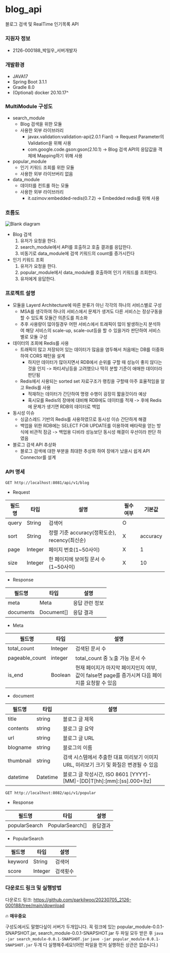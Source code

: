 # blog_api
블로그 검색 및 RealTime 인기목록 API

### 지원자 정보
* 2126-000188_박일우_서버개발자

### 개발환경
* JAVA17
* Spring Boot 3.1.1
* Gradle 8.0
* (Optional) docker 20.10.17^


### MultiModule 구성도
* search_module
  * Blog 검색을 위한 모듈
  * 사용한 외부 라이브러리
    * javax.validation:validation-api(2.0.1 Fianl) -> Request Parameter의 Validation을 위해 사용
    * com.google.code.gson:gson(2.10.1) -> Blog 검색 API의 응답값을 객체에 Mapping하기 위해 사용
* popular_module
  * 인기 키워드 조회를 위한 모듈
  * 사용한 외부 라이브버리 없음
* data_module
  * 데이터를 컨트롤 하는 모듈
  * 사용한 외부 라이브러리
    * it.ozimov:embedded-redis(0.7.2) -> Embedded redis를 위해 사용

### 흐름도
![Blank diagram](https://github.com/parkilwoo/blog_api/assets/56834479/b0caa848-f2f2-4677-877c-46b7f9d3abcd)
* Blog 검색
  1. 유저가 요청을 한다.
  2. search_module에서 API를 호출하고 호출 결과를 응답한다.
  3. 비동기로 data_module에 검색 키워드의 count를 증가시킨다
* 인기 키워드 조회
  1. 유저가 요청을 한다.
  2. popular_module에서 data_module를 호출하여 인기 키워드를 조회한다.
  3. 유저에게 응답한다.
 
### 프로젝트 설명
* 모듈을 Layerd Architecture에 따른 분류가 아닌 각각의 하나의 서비스별로 구성
  * MSA를 생각하여 하나의 서비스에서 문제가 생겨도 다른 서비스는 정상구동을 할 수 있도록 모듈간 의존도를 최소화
  * 추후 사용량이 많아질경우 어떤 서비스에서 트래픽이 많이 발생하는지 분석하여 해당 서비스의 scale-up, scale-out등을 할 수 있을거라 판단하여 서비스별로 모듈 구성
* 데이터의 조회에 Redis를 사용
  * 트래픽이 많고 저장되어 있는 데이터가 많음을 염두해서 처음에는 DB를 이중화하여 CORS 패턴을 설계
    * 하지만 데이터가 많아지면서 RDB에서 순위를 구할 때 성능이 좋지 않다는것을 인지 -> 파티셔닝등을 고려했으나 딱히 분할 기준이 애매한 데이터라 판단됨
  * Redis에서 사용되는 sorted set 자료구조가 랭킹을 구할때 아주 효율적임을 알고 Redis를 사용
    * 적재하는 데이터가 간단하여 명령 수행이 굉장히 짧을것이라 예상
    * 혹시모를 Redis의 장애에 대비해 RDB에도 데이터를 적재 -> 후에 Redis에 문제가 생기면 RDB의 데이터로 백업
* 동시성 이슈
   * 싱글스레드 기반의 Redis를 사용하였므로 동시성 이슈 간단하게 해결
   * 백업을 위한 RDB에는 SELECT FOR UPDATE를 이용하여 배타락을 얻는 방식에 비관적 잠금 -> 백업용 디비라 성능보단 동시성 해결이 우선이라 판단 하였음
* 블로그 검색 API 추상화
   * 블로그 검색에 대한 부분을 최대한 추상화 하여 장애가 났을시 쉽게 API Connector를 설계

### API 명세

```GET http://localhost:8081/api/v1/blog```
* Request

| 필드명 | 타입 | 설명 | 필수 여부 | 기본값 |
| --- | --- | --- | --- | --- |
| query | String | 검색어 | O | |
| sort | String | 정렬 기준 accuracy(정확도순), recency(최신순) | X | accuracy |
| page | Integer | 페이지 번호(1~50사이) | X | 1 |
| size | Integer | 한 페이지에 보여질 문서 수(1~50사이) | X | 10 |

* Response

| 필드명 | 타입 | 설명 |
| --- | --- | --- |
| meta | Meta | 응답 관련 정보 |
| documents | Document[] | 응답 결과 |

* Meta

| 필드명 | 타입 | 설명 |
| --- | --- | --- |
| total_count | Integer | 검색된 문서 수 |
| pageable_count | integer | total_count 중 노출 가능 문서 수 |
| is_end | Boolean | 현재 페이지가 마지막 페이지인지 여부, 값이 false면 page를 증가시켜 다음 페이지를 요청할 수 있음 |

* document

| 필드명       | 타입   | 설명                      |
|-----------| ------ | ------------------------- |
| title     | string | 블로그 글 제목                 |
| contents  | string | 블로그 글 요약                 |
| url       | string | 블로그 글 URL                  |
| blogname  | string | 블로그의 이름               |
| thumbnail | string | 검색 시스템에서 추출한 대표 미리보기 이미지 URL, 미리보기 크기 및 화질은 변경될 수 있음        |
| datetime  | Datetime | 블로그 글 작성시간, ISO 8601 [YYYY]-[MM]-[DD]T[hh]:[mm]:[ss].000+[tz]            |


```GET http://localhost:8082/api/v1/popular```
* Response

| 필드명 | 타입 | 설명 |
| --- | --- | --- |
| popularSearch | PopularSearch[] | 응답결과 |

* PopularSearch


| 필드명 | 타입 | 설명 |
| --- | --- | --- |
| keyword | String | 검색어 |
| score | Integer | 검색횟수 |


### 다운로드 링크 및 실행방법

다운로드 링크: https://github.com/parkilwoo/20230705_2126-000188/tree/main/download

🔥 **매우중요**

구성도에서도 말했다싶이 서버가 두개입니다. 꼭 링크에 있는 popular_module-0.0.1-SNAPSHOT.jar, search_module-0.0.1-SNAPSHOT.jar 두 파일 모두 받은 후
``` java -jar search_module-0.0.1-SNAPSHOT.jar ```
``` jave -jar popular_module-0.0.1-SNAPSHOT.jar ```
두개 다 실행해주세요!(어떤 파일을 먼저 실행하든 상관은 없습니다.)
